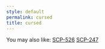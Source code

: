 ```yaml
---
style: default
permalink: cursed
title: cursed
---
```

You may also like:
[SCP-526](http://scp-wiki.net/scp-526)
[SCP-247](http://scp-wiki.net/scp-247)